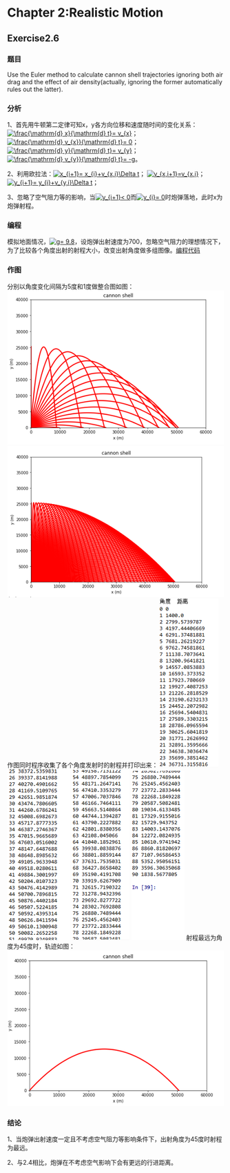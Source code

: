 # Chapter 2:Realistic Motion
## Exercise2.6
### 题目
Use the Euler method to calculate cannon shell trajectories ignoring both air drag and the effect of air density(actually, ignoring the 
former automatically rules out the latter). 
### 分析
1、首先用牛顿第二定律可知x，y各方向位移和速度随时间的变化关系：<a href="http://www.codecogs.com/eqnedit.php?latex=\frac{\mathrm{d}&space;x}{\mathrm{d}&space;t}=&space;v_{x}" target="_blank"><img src="http://latex.codecogs.com/png.latex?\frac{\mathrm{d}&space;x}{\mathrm{d}&space;t}=&space;v_{x}" title="\frac{\mathrm{d} x}{\mathrm{d} t}= v_{x}" /></a>；
<a href="http://www.codecogs.com/eqnedit.php?latex=\frac{\mathrm{d}&space;v_{x}}{\mathrm{d}&space;t}=&space;0" target="_blank"><img src="http://latex.codecogs.com/png.latex?\frac{\mathrm{d}&space;v_{x}}{\mathrm{d}&space;t}=&space;0" title="\frac{\mathrm{d} v_{x}}{\mathrm{d} t}= 0" /></a>；
<a href="http://www.codecogs.com/eqnedit.php?latex=\frac{\mathrm{d}&space;y}{\mathrm{d}&space;t}=&space;v_{y}" target="_blank"><img src="http://latex.codecogs.com/png.latex?\frac{\mathrm{d}&space;y}{\mathrm{d}&space;t}=&space;v_{y}" title="\frac{\mathrm{d} y}{\mathrm{d} t}= v_{y}" /></a>；
<a href="http://www.codecogs.com/eqnedit.php?latex=\frac{\mathrm{d}&space;v_{y}}{\mathrm{d}&space;t}=&space;-g" target="_blank"><img src="http://latex.codecogs.com/png.latex?\frac{\mathrm{d}&space;v_{y}}{\mathrm{d}&space;t}=&space;-g" title="\frac{\mathrm{d} v_{y}}{\mathrm{d} t}= -g" /></a>。

2、利用欧拉法：<a href="http://www.codecogs.com/eqnedit.php?latex=x_{i&plus;1}=&space;x_{i}&plus;v_{x,i}\Delta&space;t" target="_blank"><img src="http://latex.codecogs.com/png.latex?x_{i&plus;1}=&space;x_{i}&plus;v_{x,i}\Delta&space;t" title="x_{i+1}= x_{i}+v_{x,i}\Delta t" /></a>；
<a href="http://www.codecogs.com/eqnedit.php?latex=v_{x,i&plus;1}=v_{x,i}" target="_blank"><img src="http://latex.codecogs.com/png.latex?v_{x,i&plus;1}=v_{x,i}" title="v_{x,i+1}=v_{x,i}" /></a>；
<a href="http://www.codecogs.com/eqnedit.php?latex=y_{i&plus;1}=&space;y_{i}&plus;v_{y,i}\Delta&space;t" target="_blank"><img src="http://latex.codecogs.com/png.latex?y_{i&plus;1}=&space;y_{i}&plus;v_{y,i}\Delta&space;t" title="y_{i+1}= y_{i}+v_{y,i}\Delta t" /></a>；

3、忽略了空气阻力等的影响，当<a href="http://www.codecogs.com/eqnedit.php?latex=y_{i&plus;1}<&space;0" target="_blank"><img src="http://latex.codecogs.com/png.latex?y_{i&plus;1}<&space;0" title="y_{i+1}< 0" /></a>而<a href="http://www.codecogs.com/eqnedit.php?latex=y_{i}=&space;0" target="_blank"><img src="http://latex.codecogs.com/png.latex?y_{i}=&space;0" title="y_{i}= 0" /></a>时炮弹落地，此时x为炮弹射程。

### 编程
模拟地面情况，<a href="http://www.codecogs.com/eqnedit.php?latex=g=&space;9.8" target="_blank"><img src="http://latex.codecogs.com/png.latex?g=&space;9.8" title="g= 9.8" /></a>，设炮弹出射速度为700，忽略空气阻力的理想情况下，为了比较各个角度出射的射程大小，改变出射角度做多组图像。[编程代码](https://github.com/houxudong1997/compuational_physics_N2015301020064/blob/master/cannonshell.py)

### 作图
分别以角度变化间隔为5度和1度做整合图如图：
![da=5](https://github.com/houxudong1997/compuational_physics_N2015301020064/blob/master/cannonshell1.png?raw=true)
![da=1](https://github.com/houxudong1997/compuational_physics_N2015301020064/blob/master/cannonshell.png?raw=true)
作图同时程序收集了各个角度发射时的射程并打印出来：
![1](https://github.com/houxudong1997/compuational_physics_N2015301020064/blob/master/TIM%E5%9B%BE%E7%89%8720171014014044.png?raw=true)
![2](https://github.com/houxudong1997/compuational_physics_N2015301020064/blob/master/TIM%E5%9B%BE%E7%89%8720171014014040.png?raw=true)
![3](https://github.com/houxudong1997/compuational_physics_N2015301020064/blob/master/TIM%E5%9B%BE%E7%89%8720171014014034.png?raw=true)
![4](https://github.com/houxudong1997/compuational_physics_N2015301020064/blob/master/TIM%E5%9B%BE%E7%89%8720171014014029.png?raw=true)
射程最远为角度为45度时，轨迹如图：
![45](https://github.com/houxudong1997/compuational_physics_N2015301020064/blob/master/TIM%E5%9B%BE%E7%89%8720171014014854.png?raw=true)

### 结论
1、当炮弹出射速度一定且不考虑空气阻力等影响条件下，出射角度为45度时射程为最远。

2、与2.4相比，炮弹在不考虑空气影响下会有更远的行进距离。
